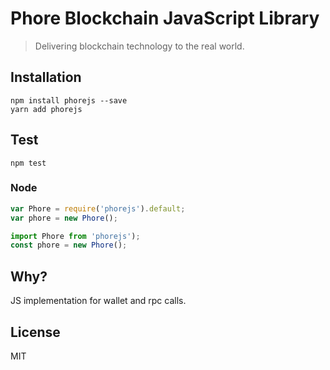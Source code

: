 # Phore Blockchain JavaScript Library

> Delivering blockchain technology to the real world.

## Installation

```
npm install phorejs --save
yarn add phorejs
```

## Test

```
npm test
```

### Node

```javascript
var Phore = require('phorejs').default;
var phore = new Phore();
```

```javascript
import Phore from 'phorejs');
const phore = new Phore();
```

## Why?

JS implementation for wallet and rpc calls.


## License

MIT

